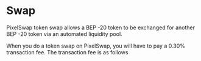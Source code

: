 # Swap

PixelSwap token swap allows a BEP -20 token to be exchanged for another BEP -20 token via an automated liquidity pool.

When you do a token swap on PixelSwap, you will have to pay a 0.30% transaction fee. The transaction fee is as follows

